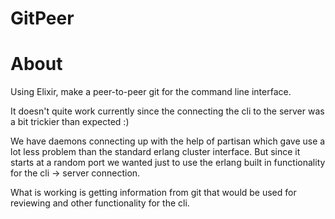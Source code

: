 # GitPeer

# About

Using Elixir, make a peer-to-peer git for the command line interface.

It doesn't quite work currently since the connecting the cli to the
server was a bit trickier than expected :)

We have daemons connecting up with the help of partisan which gave
use a lot less problem than the standard erlang cluster interface.
But since it starts at a random port we wanted just to use the
erlang built in functionality for the cli -> server connection.

What is working is getting information from git that would be used
for reviewing and other functionality for the cli.
